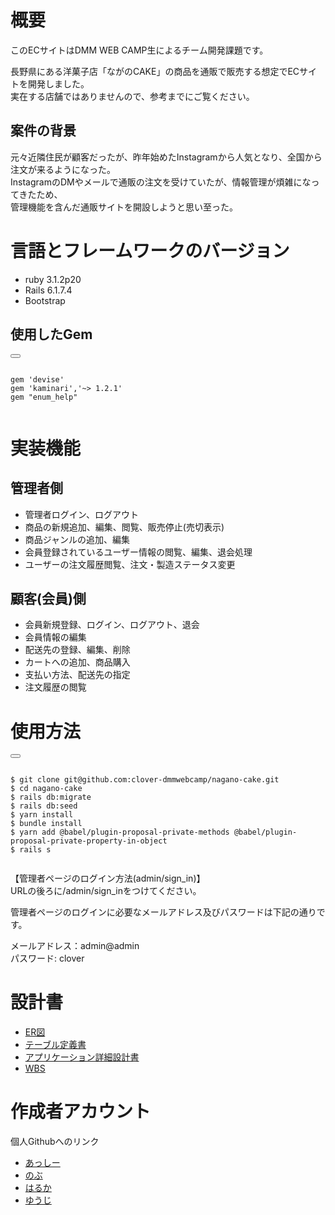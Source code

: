 # 概要

このECサイトはDMM WEB CAMP生によるチーム開発課題です。  

長野県にある洋菓子店「ながのCAKE」の商品を通販で販売する想定でECサイトを開発しました。  
実在する店舗ではありませんので、参考までにご覧ください。


## 案件の背景

元々近隣住民が顧客だったが、昨年始めたInstagramから人気となり、全国から注文が来るようになった。  
InstagramのDMやメールで通販の注文を受けていたが、情報管理が煩雑になってきたため、  
管理機能を含んだ通販サイトを開設しようと思い至った。


# 言語とフレームワークのバージョン

* ruby 3.1.2p20
* Rails 6.1.7.4
* Bootstrap

## 使用したGem

<div>
  <button class="copy-button" onclick="copyToClipboard()"></button>
  <pre><code id="code-block">
gem 'devise'  
gem 'kaminari','~> 1.2.1'  
gem "enum_help"
  </code></pre>
</div>


# 実装機能

## 管理者側

* 管理者ログイン、ログアウト
* 商品の新規追加、編集、閲覧、販売停止(売切表示)
* 商品ジャンルの追加、編集
* 会員登録されているユーザー情報の閲覧、編集、退会処理
* ユーザーの注文履歴閲覧、注文・製造ステータス変更

## 顧客(会員)側

* 会員新規登録、ログイン、ログアウト、退会
* 会員情報の編集
* 配送先の登録、編集、削除
* カートへの追加、商品購入
* 支払い方法、配送先の指定
* 注文履歴の閲覧



# 使用方法

<div>
  <button class="copy-button" onclick="copyToClipboard()"></button>
  <pre><code id="code-block">
$ git clone git@github.com:clover-dmmwebcamp/nagano-cake.git
$ cd nagano-cake
$ rails db:migrate
$ rails db:seed
$ yarn install
$ bundle install
$ yarn add @babel/plugin-proposal-private-methods @babel/plugin-proposal-private-property-in-object
$ rails s
  </code></pre>
</div>

 【管理者ページのログイン方法(admin/sign_in)】　　  
URLの後ろに/admin/sign_inをつけてください。  

管理者ページのログインに必要なメールアドレス及びパスワードは下記の通りです。

メールアドレス：admin@admin  
パスワード: clover

# 設計書

* [ER図](https://app.diagrams.net/#G1pNjD20RmUe4xmLC0e-HwxwVLlGPbaakC)
* [テーブル定義書](https://docs.google.com/spreadsheets/d/1gC93dazzjdc0idLVDG35dT61ONneZaAsnbnCPVYRXOM/edit#gid=856357510)
* [アプリケーション詳細設計書](https://docs.google.com/spreadsheets/d/14PgkbXQDvTDCWXzeblN0see1SNN73QXncmW02U-LjFA/edit#gid=549108681)
* [WBS](https://docs.google.com/spreadsheets/d/1AzxN9sKhNWAwFCtEN4o6SbkPBW1qD4gQbo-q9ZhCO6g/edit#gid=815106619)

# 作成者アカウント
個人Githubへのリンク

* [あっしー](https://github.com/takahiro0218)
* [のぶ](https://github.com/m-ole0)
* [はるか](https://github.com/haruka-ochiai)
* [ゆうじ](https://github.com/yujinago)

